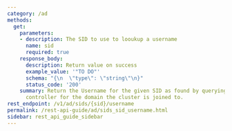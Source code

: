 ```yaml
---
category: /ad
methods:
  get:
    parameters:
    - description: The SID to use to looukup a username
      name: sid
      required: true
    response_body:
      description: Return value on success
      example_value: '"TO DO"'
      schema: "{\n  \"type\": \"string\"\n}"
      status_code: '200'
    summary: Return the Username for the given SID as found by querying the domain
      controller for the domain the cluster is joined to.
rest_endpoint: /v1/ad/sids/{sid}/username
permalink: /rest-api-guide/ad/sids_sid_username.html
sidebar: rest_api_guide_sidebar
---
```

